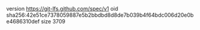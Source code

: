 version https://git-lfs.github.com/spec/v1
oid sha256:42e51ce7378059887e5b2bbdbd8d8de7b039b4f64bdc006d20e0be4686310def
size 3709
